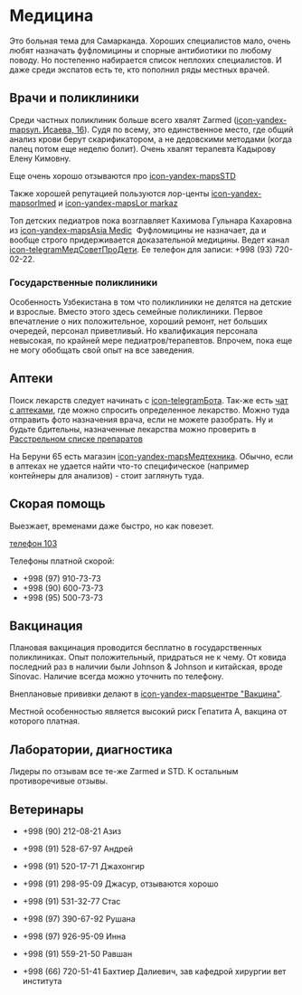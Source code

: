 # Медицина

Это больная тема для Самарканда. Хороших специалистов мало, очень любят
назначать фуфломицины и спорные антибиотики по любому поводу. Но постепенно
набирается список неплохих специалистов. И даже среди экспатов есть те, кто
пополнил ряды местных врачей.

## Врачи и поликлиники

Среди частных поликлиник больше всего хвалят Zarmed
([icon-yandex-mapsул. Исаева, 16](https://yandex.uz/maps/org/13540443235)). Судя
по всему, это единственное место, где общий анализ крови берут скарификатором, а
не дедовскими методами (когда палец потом еще неделю болит). Очень хвалят
терапевта Кадырову Елену Кимовну.

Еще очень хорошо отзываются про
[icon-yandex-maps&#8288;STD](https://yandex.uz/maps/org/100548269624)

Также хорошей репутацией пользуются лор-центы
[icon-yandex-maps&#8288;orlmed](https://yandex.uz/maps/org/38827164580/) и
[icon-yandex-maps&#8288;Lor markaz](https://yandex.uz/maps/org/lor_markaz/228751256812/)

Топ детских педиатров пока возглавляет Кахимова Гульнара Кахаровна из
[icon-yandex-maps&#8288;Asia&nbsp;Medic](https://yandex.uz/maps/org/azia_medik/173357161088/)&nbsp;
Фуфломицины не назначает, да и вообще строго придерживается доказательной
медицины. Ведет канал
[icon-telegramМедСоветПроДети](https://t.me/medsovetprodeti). Ее телефон для
записи: +998 (93) 720-02-22.

### Государственные поликлиники

Особенность Узбекистана в том что поликлиники не делятся на детские и взрослые.
Вместо этого здесь семейные поликлиники. Первое впечатление о них положительное,
хороший ремонт, нет больших очередей, персонал приветливый. Но квалификация
персонала невысокая, по крайней мере педиатров/терапевтов. Впрочем, пока еще не
могу обобщать свой опыт на все заведения.

## Аптеки

Поиск лекарств следует начинать с
[icon-telegramБота](https://t.me/arzonaptekabot). Так-же есть
[чат с аптеками](https://t.me/sampharmcity), где можно спросить определенное
лекарство. Можно туда отправить фото назначения врача, если не можете разобрать.
Ну и будьте бдительны, назначенные лекарства можно проверить в
[Расстрельном списке препаратов](https://encyclopatia.ru/wiki/%D0%A0%D0%B0%D1%81%D1%81%D1%82%D1%80%D0%B5%D0%BB%D1%8C%D0%BD%D1%8B%D0%B9_%D1%81%D0%BF%D0%B8%D1%81%D0%BE%D0%BA_%D0%BF%D1%80%D0%B5%D0%BF%D0%B0%D1%80%D0%B0%D1%82%D0%BE%D0%B2)

На Беруни 65 есть магазин
[icon-yandex-mapsМедтехника](https://yandex.uz/maps/org/151980877451/). Обычно,
если в аптеках не удается найти что-то специфическое (например контейнеры для
анализов) - стоит заглянуть туда.

## Скорая помощь

Выезжает, временами даже быстро, но как повезет.

[телефон 103](tel:103)

Телефоны платной скорой:

- +998 (97) 910-73-73
- +998 (90) 600-73-73
- +998 (95) 500-73-73

## Вакцинация

Плановая вакцинация проводится бесплатно в государственных поликлиниках. Опыт
положительный, придраться не к чему. От ковида последний раз в наличии были
Johnson & Johnson и китайская, вроде Sinovac. Наличие всегда можно уточнить по
телефону.

Внеплановые прививки делают в
[icon-yandex-mapsцентре "Вакцина"](https://yandex.uz/navi/org/147440342790).

Местной особенностью является высокий риск Гепатита А, вакцина от которого
платная.

## Лаборатории, диагностика

Лидеры по отзывам все те-же Zarmed и STD. К остальным противоречивые отзывы.

## Ветеринары

- +998 (90) 212-08-21 Азиз

- +998 (91) 528-67-97 Андрей

- +998 (91) 520-17-71 Джахонгир

- +998 (91) 298-95-09 Джасур, отзываются хорошо

- +998 (91) 531-32-77 Стас

- +998 (97) 390-67-92 Рушана

- +998 (97) 926-95-09 Инна

- +998 (91) 559-21-50 Равшан

- +998 (66) 720-51-41 Бахтиер Далиевич, зав кафедрой хирургии вет института
